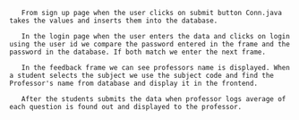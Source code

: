 
       From sign up page when the user clicks on submit button Conn.java takes the values and inserts them into the database.

       In the login page when the user enters the data and clicks on login using the user id we compare the password entered in the frame and the password in the database. If both match we enter the next frame.
       
       In the feedback frame we can see professors name is displayed. When a student selects the subject we use the subject code and find the Professor's name from database and display it in the frontend.

       After the students submits the data when professor logs average of each question is found out and displayed to the professor.
